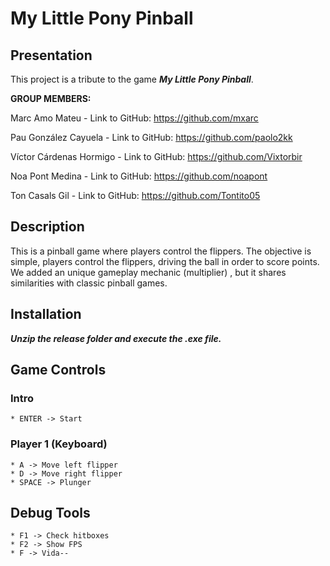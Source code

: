 # My Little Pony Pinball
## Presentation 
This project is a tribute to the game **_My Little Pony Pinball_**.

**GROUP MEMBERS:**

Marc Amo Mateu - Link to GitHub: https://github.com/mxarc

Pau González Cayuela - Link to GitHub: https://github.com/paolo2kk

Víctor Cárdenas Hormigo - Link to GitHub: https://github.com/Vixtorbir

Noa Pont Medina - Link to GitHub: https://github.com/noapont

Ton Casals Gil - Link to GitHub: https://github.com/Tontito05

## Description

This is a pinball game where players control the flippers. The objective is simple, players control the flippers, driving the ball in order to score points. We added an unique gameplay mechanic (multiplier) , but it shares similarities with classic pinball games.

## Installation

**_Unzip the release folder and execute the .exe file._**

## Game Controls
### Intro    
    * ENTER -> Start
### Player 1 (Keyboard)
    * A -> Move left flipper
    * D -> Move right flipper
    * SPACE -> Plunger
## Debug Tools
    * F1 -> Check hitboxes
    * F2 -> Show FPS
    * F -> Vida-- 
